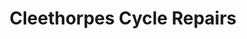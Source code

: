 ---
title: "Cleethorpes Cycle Repairs"
url: /cleethorpes/cleethorpes-cycle-repairs/
shop: bicycle
---